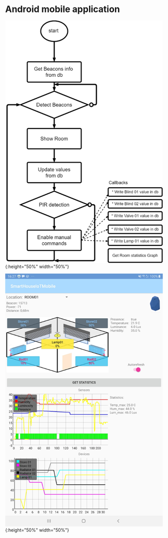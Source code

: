 # Android mobile application

![Mobile app diagram](Media/DiagramSmartBuildingMobApp.png){:height="50%" width="50%"}  

![Mobile app screenshoot](Media/MobileApp.jpg){:height="50%" width="50%"}
